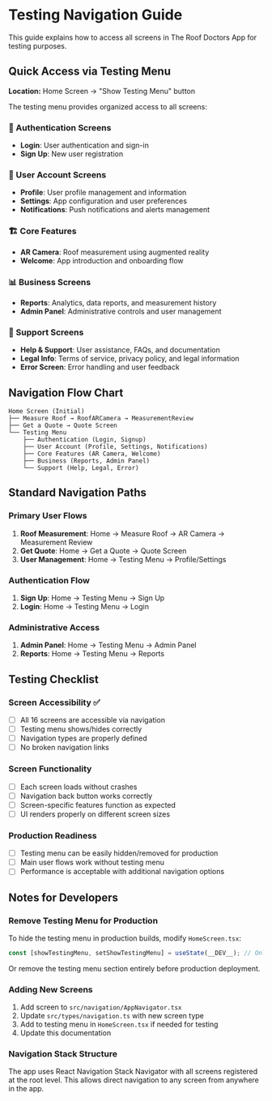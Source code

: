 # Testing Navigation Guide

This guide explains how to access all screens in The Roof Doctors App for testing purposes.

## Quick Access via Testing Menu

**Location:** Home Screen → "Show Testing Menu" button

The testing menu provides organized access to all screens:

### 🔐 Authentication Screens
- **Login**: User authentication and sign-in
- **Sign Up**: New user registration

### 👤 User Account Screens  
- **Profile**: User profile management and information
- **Settings**: App configuration and user preferences
- **Notifications**: Push notifications and alerts management

### 🏗️ Core Features
- **AR Camera**: Roof measurement using augmented reality
- **Welcome**: App introduction and onboarding flow

### 📊 Business Screens
- **Reports**: Analytics, data reports, and measurement history
- **Admin Panel**: Administrative controls and user management

### 💬 Support Screens
- **Help & Support**: User assistance, FAQs, and documentation
- **Legal Info**: Terms of service, privacy policy, and legal information  
- **Error Screen**: Error handling and user feedback

## Navigation Flow Chart

```
Home Screen (Initial)
├── Measure Roof → RoofARCamera → MeasurementReview
├── Get a Quote → Quote Screen
└── Testing Menu
    ├── Authentication (Login, Signup)
    ├── User Account (Profile, Settings, Notifications)
    ├── Core Features (AR Camera, Welcome)
    ├── Business (Reports, Admin Panel)
    └── Support (Help, Legal, Error)
```

## Standard Navigation Paths

### Primary User Flows
1. **Roof Measurement**: Home → Measure Roof → AR Camera → Measurement Review
2. **Get Quote**: Home → Get a Quote → Quote Screen
3. **User Management**: Home → Testing Menu → Profile/Settings

### Authentication Flow
1. **Sign Up**: Home → Testing Menu → Sign Up
2. **Login**: Home → Testing Menu → Login

### Administrative Access
1. **Admin Panel**: Home → Testing Menu → Admin Panel
2. **Reports**: Home → Testing Menu → Reports

## Testing Checklist

### Screen Accessibility ✅
- [ ] All 16 screens are accessible via navigation
- [ ] Testing menu shows/hides correctly
- [ ] Navigation types are properly defined
- [ ] No broken navigation links

### Screen Functionality
- [ ] Each screen loads without crashes
- [ ] Navigation back button works correctly
- [ ] Screen-specific features function as expected
- [ ] UI renders properly on different screen sizes

### Production Readiness
- [ ] Testing menu can be easily hidden/removed for production
- [ ] Main user flows work without testing menu
- [ ] Performance is acceptable with additional navigation options

## Notes for Developers

### Remove Testing Menu for Production
To hide the testing menu in production builds, modify `HomeScreen.tsx`:

```typescript
const [showTestingMenu, setShowTestingMenu] = useState(__DEV__); // Only show in development
```

Or remove the testing menu section entirely before production deployment.

### Adding New Screens
1. Add screen to `src/navigation/AppNavigator.tsx`
2. Update `src/types/navigation.ts` with new screen type
3. Add to testing menu in `HomeScreen.tsx` if needed for testing
4. Update this documentation

### Navigation Stack Structure
The app uses React Navigation Stack Navigator with all screens registered at the root level. This allows direct navigation to any screen from anywhere in the app.